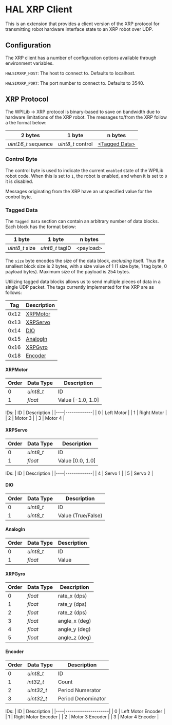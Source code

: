 # HAL XRP Client

This is an extension that provides a client version of the XRP protocol for transmitting robot hardware interface state to an XRP robot over UDP.

## Configuration

The XRP client has a number of configuration options available through environment variables.

``HALSIMXRP_HOST``: The host to connect to.  Defaults to localhost.

``HALSIMXRP_PORT``: The port number to connect to.  Defaults to 3540.

## XRP Protocol

The WPILib -> XRP protocol is binary-based to save on bandwidth due to hardware limitations of the XRP robot. The messages to/from the XRP follow a the format below:

| 2 bytes             | 1 byte            | n bytes                             |
|---------------------|-------------------|-------------------------------------|
| _uint16_t_ sequence | _uint8_t_ control | [&lt;Tagged Data&gt;](#tagged-data) |

### Control Byte

The control byte is used to indicate the current `enabled` state of the WPILib robot code. When this is set to `1`, the robot is enabled, and when it is set to `0` it is disabled.

Messages originating from the XRP have an unspecified value for the control byte.

### Tagged Data

The `Tagged Data` section can contain an arbitrary number of data blocks. Each block has the format below:

| 1 byte         | 1 byte          | n bytes         |
|----------------|-----------------|-----------------|
| _uint8_t_ size | _uint8_t_ tagID | &lt;payload&gt; |

The `size` byte encodes the size of the data block, _excluding_ itself. Thus the smallest block size is 2 bytes, with a size value of 1 (1 size byte, 1 tag byte, 0 payload bytes). Maximum size of the payload is 254 bytes.


Utilizing tagged data blocks allows us to send multiple pieces of data in a single UDP packet. The tags currently implemented for the XRP are as follows:

| Tag  | Description                   |
|------|-------------------------------|
| 0x12 | [XRPMotor](#xrpmotor)         |
| 0x13 | [XRPServo](#xrpservo)         |
| 0x14 | [DIO](#dio)                   |
| 0x15 | [AnalogIn](#analogin)         |
| 0x16 | [XRPGyro](#xrpgyro)           |
| 0x18 | [Encoder](#encoder)           |


#### XRPMotor

| Order | Data Type | Description       |
|-------|-----------|-------------------|
| 0     | _uint8_t_ | ID                |
| 1     | _float_   | Value [-1.0, 1.0] |

IDs:
| ID | Description |
|----|-------------|
| 0  | Left Motor  |
| 1  | Right Motor |
| 2  | Motor 3     |
| 3  | Motor 4     |

#### XRPServo

| Order | Data Type | Description      |
|-------|-----------|------------------|
| 0     | _uint8_t_ | ID               |
| 1     | _float_   | Value [0.0, 1.0] |

IDs:
| ID | Description |
|----|-------------|
| 4  | Servo 1     |
| 5  | Servo 2     |

#### DIO

| Order | Data Type | Description        |
|-------|-----------|--------------------|
| 0     | _uint8_t_ | ID                 |
| 1     | _uint8_t_ | Value (True/False) |

#### AnalogIn

| Order | Data Type | Description |
|-------|-----------|-------------|
| 0     | _uint8_t_ | ID          |
| 1     | _float_   | Value       |

#### XRPGyro

| Order | Data Type | Description   |
|-------|-----------|---------------|
| 0     | _float_   | rate_x (dps)  |
| 1     | _float_   | rate_y (dps)  |
| 2     | _float_   | rate_z (dps)  |
| 3     | _float_   | angle_x (deg) |
| 4     | _float_   | angle_y (deg) |
| 5     | _float_   | angle_z (deg) |

#### Encoder

| Order | Data Type  |     Description    |
|-------|------------|--------------------|
| 0     | _uint8_t_  | ID                 |
| 1     | _int32_t_  | Count              |
| 2     | _uint32_t_ | Period Numerator   |
| 3     | _uint32_t_ | Period Denominator |

IDs:
| ID | Description         |
|----|---------------------|
| 0  | Left Motor Encoder  |
| 1  | Right Motor Encoder |
| 2  | Motor 3 Encoder     |
| 3  | Motor 4 Encoder     |

